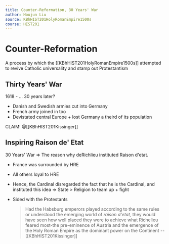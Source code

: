 ```yaml
---
title: Counter-Reformation, 30 Years' War
author: Houjun Liu
source: KBhHIST201HolyRomanEmpire1500s
course: HIST201
---
```


# Counter-Reformation

A process by which the [[KBhHIST201HolyRomanEmpire1500s]] attempted to revive Catholic  universality and stamp out Protestantism

## Thirty Years' War
1618 - ... 30 years later?

* Danish and Swedish armies cut into Germany
* French army joined in too
* Devistated central Europe + lost Germany a theird of its population

CLAIM! @[[KBhHIST201Kissinger]] 

## Inspiring Raison de' Etat

30 Years' War => The reason why deRichlieu instituted Raison d'etat.

* France was surrounded by HRE
* All others loyal to HRE  
* Hence, the Cardinal disregarded the fact that he is the Cardinal, and instituted this idea => State > Religion to team up + fight
* Sided with the Protestants 

  > Had the Habsburg emperors played according to the same rules or understood the emerging world of _raison d'etat,_ they would have seen how well placed they were to achieve what Richelieu feared most-the pre-eminence of Austria and the emergence of the Holy Roman Empire as the dominant power on the Continent  -- [[KBhHIST201Kissinger]]

